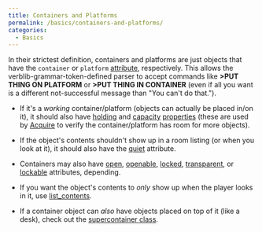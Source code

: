 ```yaml
---
title: Containers and Platforms
permalink: /basics/containers-and-platforms/
categories: 
  - Basics
---
```


In their strictest definition, containers and platforms are just objects
that have the `container` or `platform`
[attribute](/attributes/), respectively. This allows the
verblib-grammar-token-defined parser to accept commands like **&gt;PUT
THING ON PLATFORM** or **&gt;PUT THING IN CONTAINER** (even if all you
want is a different not-successful message than "You can't do that.").

-   If it's a *working* container/platform (objects can actually be
    placed in/on it), it should also have [holding](/properties/holding/)
    and [capacity](/properties/capacity/)
    [properties](/properties/) (these are used by
    [Acquire](/guts/acquire) to verify the container/platform has
    room for more objects).

-   If the object's contents shouldn't show up in a room listing (or
    when you look at it), it should also have the
    [quiet](/attributes/quiet/) attribute.
-   Containers may also have [open](/attributes/open/),
    [openable](/attribute/openable/), [locked](/attributes/locked/),
    [transparent](/attributes/transparent/), or
    [lockable](/attributes/lockable/) attributes, depending.
-   If you want the object's contents to *only* show up when the player
    looks in it, use [list_contents](/properties/list_contents/).
-   If a container object can *also* have objects placed on top of it
    (like a desk), check out the [supercontainer class](/contributions/contain.h/).

